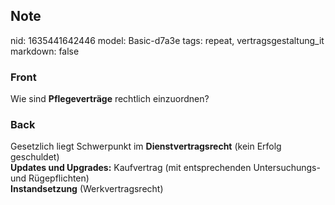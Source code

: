 ## Note
nid: 1635441642446
model: Basic-d7a3e
tags: repeat, vertragsgestaltung_it
markdown: false

### Front
Wie sind <b>Pflegeverträge</b> rechtlich einzuordnen?

### Back
<div>
  Gesetzlich liegt Schwerpunkt im <b>Dienstvertragsrecht</b> (kein
  Erfolg geschuldet)
</div>
<div>
  <b>Updates und Upgrades:</b> Kaufvertrag (mit entsprechenden
  Untersuchungs- und Rügepflichten)
</div>
<div>
  <b>Instandsetzung</b> (Werkvertragsrecht)
</div>
